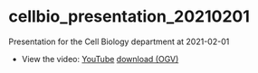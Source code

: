 # cellbio_presentation_20210201

Presentation for the Cell Biology department at 2021-02-01

 * View the video: [YouTube](https://youtu.be/sgTnlLdlI7U) 
  [download (OGV)](http://richelbilderbeek.nl/cellbio_presentation_20210201.ogv)



